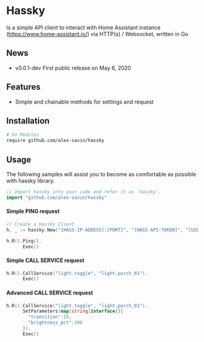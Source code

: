 # Hassky
Is a simple API client to interact with Home Assistant instance (https://www.home-assistant.io/) via HTTP(s) / Websocket, written in Go

## News
  * v0.0.1-dev First public release on May 6, 2020

## Features
  * Simple and chainable methods for settings and request

## Installation
```bash
# Go Modules
require github.com/alex-savin/hassky
```

## Usage
The following samples will assist you to become as comfortable as possible with hassky library.
```go
// Import hassky into your code and refer it as `hassky`.
import "github.com/alex-savin/hassky"
```

#### Simple PING request
```go
// Create a Hassky Client
h, _ := hassky.New("[HASS-IP-ADDESS]:[PORT]", "[HASS-API-TOKEN]", "[USE-SSL]", "[LOG-LEVEL]")

h.R().Ping().
      Exec()
```

#### Simple CALL SERVICE request
```go
h.R().CallService("light.toggle", "light.porch_01").
      Exec()
```

#### Advanced CALL SERVICE request
```go
h.R().CallService("light.toggle", "light.porch_01").
      SetParameters(map[string]interface{}{
        "transition":15,
        "brightness_pct":100
      }).
      Exec()
```
